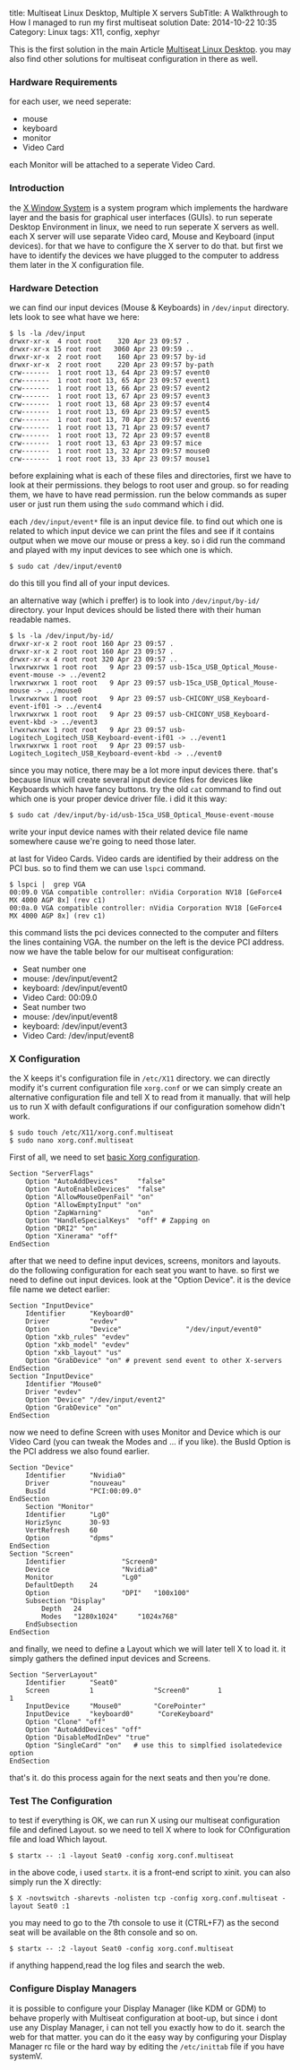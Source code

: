 title: Multiseat Linux Desktop, Multiple X servers
SubTitle: A Walkthrough to How I managed to run my first multiseat solution
Date: 2014-10-22 10:35
Category: Linux
tags: X11, config, xephyr

This is the first solution in the main Article [Multiseat Linux Desktop]({filename}/linux/multiseat-linux-desktop.md). you may also find other solutions for multiseat configuration in there as well.

### Hardware Requirements

for each user, we need seperate:

* mouse
* keyboard
* monitor
* Video Card

each Monitor will be attached to a seperate Video Card.

### Introduction

the [X Window System](https://en.wikipedia.org/wiki/X_Window_System) is a system program which implements the hardware layer and the basis for graphical user interfaces (GUIs). to run seperate Desktop Environment in linux, we need to run seperate X servers as well. each X server will use separate Video card, Mouse and Keyboard (input devices). for that we have to configure the X server to do that. but first we have to identify the devices we have plugged to the computer to address them later in the X configuration file.
<!-- BREAK -->
### Hardware Detection

we can find our input devices (Mouse & Keyboards) in `/dev/input` directory. lets look to see what have we here:

	$ ls -la /dev/input
	drwxr-xr-x  4 root root    320 Apr 23 09:57 .
	drwxr-xr-x 15 root root   3060 Apr 23 09:59 ..
	drwxr-xr-x  2 root root    160 Apr 23 09:57 by-id
	drwxr-xr-x  2 root root    220 Apr 23 09:57 by-path
	crw-------  1 root root 13, 64 Apr 23 09:57 event0
	crw-------  1 root root 13, 65 Apr 23 09:57 event1
	crw-------  1 root root 13, 66 Apr 23 09:57 event2
	crw-------  1 root root 13, 67 Apr 23 09:57 event3
	crw-------  1 root root 13, 68 Apr 23 09:57 event4
	crw-------  1 root root 13, 69 Apr 23 09:57 event5
	crw-------  1 root root 13, 70 Apr 23 09:57 event6
	crw-------  1 root root 13, 71 Apr 23 09:57 event7
	crw-------  1 root root 13, 72 Apr 23 09:57 event8
	crw-------  1 root root 13, 63 Apr 23 09:57 mice
	crw-------  1 root root 13, 32 Apr 23 09:57 mouse0
	crw-------  1 root root 13, 33 Apr 23 09:57 mouse1

before explaining what is each of these files and directories, first we have to look at their permissions. they belogs to root user and group. so for reading them, we have to have read permission. run the below commands as super user or just run them using the `sudo` command which i did.

each `/dev/input/event*` file is an input device file. to find out which one is related to which input device we can print the files and see if it contains output when we move our mouse or press a key. so i did run the command and played with my input devices to see which one is which.

	$ sudo cat /dev/input/event0

do this till you find all of your input devices.

an alternative way (which i preffer) is to look into `/dev/input/by-id/` directory. your Input devices should be listed there with their human readable names.

	$ ls -la /dev/input/by-id/
	drwxr-xr-x 2 root root 160 Apr 23 09:57 .
	drwxr-xr-x 2 root root 160 Apr 23 09:57 .
	drwxr-xr-x 4 root root 320 Apr 23 09:57 ..
	lrwxrwxrwx 1 root root   9 Apr 23 09:57 usb-15ca_USB_Optical_Mouse-event-mouse -> ../event2
	lrwxrwxrwx 1 root root   9 Apr 23 09:57 usb-15ca_USB_Optical_Mouse-mouse -> ../mouse0
	lrwxrwxrwx 1 root root   9 Apr 23 09:57 usb-CHICONY_USB_Keyboard-event-if01 -> ../event4
	lrwxrwxrwx 1 root root   9 Apr 23 09:57 usb-CHICONY_USB_Keyboard-event-kbd -> ../event3
	lrwxrwxrwx 1 root root   9 Apr 23 09:57 usb-Logitech_Logitech_USB_Keyboard-event-if01 -> ../event1
	lrwxrwxrwx 1 root root   9 Apr 23 09:57 usb-Logitech_Logitech_USB_Keyboard-event-kbd -> ../event0

since you may notice, there may be a lot more input devices there. that's because linux will create several input device files for devices like Keyboards which have fancy buttons. try the old `cat` command to find out which one is your proper device driver file. i did it this way:

	$ sudo cat /dev/input/by-id/usb-15ca_USB_Optical_Mouse-event-mouse

write your input device names with their related device file name somewhere cause we're going to need those later.

at last for Video Cards. Video cards are identified by their address on the PCI bus. so to find them we can use `lspci` command.

	$ lspci |  grep VGA
	00:09.0 VGA compatible controller: nVidia Corporation NV18 [GeForce4 MX 4000 AGP 8x] (rev c1)
	00:0a.0 VGA compatible controller: nVidia Corporation NV18 [GeForce4 MX 4000 AGP 8x] (rev c1)

this command lists the pci devices connected to the computer and filters the lines containing VGA. the number on the left is the device PCI address. now we have the table below for our multiseat configuration:

* Seat number one
 * mouse: /dev/input/event2
 * keyboard: /dev/input/event0
 * Video Card: 00:09.0
* Seat number two
 * mouse: /dev/input/event8
 * keyboard: /dev/input/event3
 * Video Card: /dev/input/event8

### X Configuration

the X keeps it's configuration file in `/etc/X11` directory. we can directly modify it's current configuration file `xorg.conf` or we can simply create an alternative configuration file and tell X to read from it manually. that will help us to run X with default configurations if our configuration somehow didn't work.

	$ sudo touch /etc/X11/xorg.conf.multiseat
	$ sudo nano xorg.conf.multiseat

First of all, we need to set [basic Xorg configuration](https://wiki.archlinux.org/index.php/Xorg_multiseat#The_basics).

	Section "ServerFlags"
		Option "AutoAddDevices"     "false"
		Option "AutoEnableDevices"  "false"
		Option "AllowMouseOpenFail" "on"
		Option "AllowEmptyInput" "on"
		Option "ZapWarning"         "on"
		Option "HandleSpecialKeys"  "off" # Zapping on
		Option "DRI2" "on"
		Option "Xinerama" "off"
	EndSection

after that we need to define input devices, screens, monitors and layouts. do the following configuration for each seat you want to have. so first we need to define out input devices. look at the "Option Device". it is the device file name we detect earlier:

	Section "InputDevice"
		Identifier      "Keyboard0"
		Driver          "evdev"
		Option          "Device"                "/dev/input/event0"
		Option "xkb_rules" "evdev"
		Option "xkb_model" "evdev"
		Option "xkb_layout" "us"
		Option "GrabDevice" "on" # prevent send event to other X-servers
	EndSection
	Section "InputDevice"
		Identifier "Mouse0"
		Driver "evdev"
		Option "Device" "/dev/input/event2"
		Option "GrabDevice" "on"
	EndSection

now we need to define Screen with uses Monitor and Device which is our Video Card (you can tweak the Modes and ... if you like). the BusId Option is the PCI address we also found earlier.

	Section "Device"
		Identifier      "Nvidia0"
		Driver          "nouveau"
		BusId           "PCI:00:09.0"
	EndSection
		Section "Monitor"
		Identifier      "Lg0"
		HorizSync       30-93
		VertRefresh     60
		Option          "dpms"
	EndSection
	Section "Screen"
		Identifier              "Screen0"
		Device                  "Nvidia0"
		Monitor                 "Lg0"
		DefaultDepth    24
		Option                  "DPI"   "100x100"
		Subsection "Display"
			Depth   24
			Modes   "1280x1024"     "1024x768"
		EndSubsection
	EndSection

and finally, we need to define a Layout which we will later tell X to load it. it simply gathers the defined input devices and Screens.

	Section "ServerLayout"
		Identifier      "Seat0"
		Screen          1               "Screen0"       1                   1
		InputDevice     "Mouse0"        "CorePointer"
		InputDevice     "keyboard0"      "CoreKeyboard"
		Option "Clone" "off"
		Option "AutoAddDevices" "off"
		Option "DisableModInDev" "true"
		Option "SingleCard" "on"   # use this to simplfied isolatedevice option
	EndSection

that's it. do this process again for the next seats and then you're done.

### Test The Configuration

to test if everything is OK, we can run X using our multiseat configuration file and defined Layout. so we need to tell X where to look for COnfiguration file and load Which layout.

	$ startx -- :1 -layout Seat0 -config xorg.conf.multiseat

in the above code, i used `startx`. it is a front-end script to xinit. you can also simply run the X directly:

	$ X -novtswitch -sharevts -nolisten tcp -config xorg.conf.multiseat -layout Seat0 :1

you may need to go to the 7th console to use it (CTRL+F7) as the second seat will be available on the 8th console and so on.

	$ startx -- :2 -layout Seat0 -config xorg.conf.multiseat

if anything happend,read the log files and search the web.

### Configure Display Managers

it is possible to configure your Display Manager (like KDM or GDM) to behave properly with Multiseat configuration at boot-up, but since i dont use any Display Manager, i can not tell you exactly how to do it. search the web for that matter. you can do it the easy way by configuring your Display Manager rc file or the hard way by editing the `/etc/inittab` file if you have systemV.

